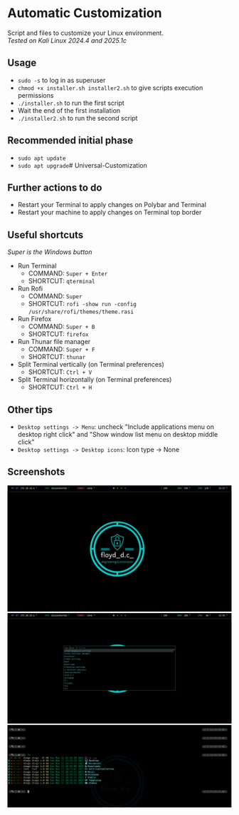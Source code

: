 # Automatic Customization
Script and files to customize your Linux environment.<br> 
_Tested on Kali Linux 2024.4 and 2025.1c_

## Usage
- `sudo -s` to log in as superuser
- `chmod +x installer.sh installer2.sh` to give scripts execution permissions
- `./installer.sh` to run the first script
- Wait the end of the first installation
- `./installer2.sh` to run the second script

## Recommended initial phase
- `sudo apt update`
- `sudo apt upgrade`# Universal-Customization

## Further actions to do
- Restart your Terminal to apply changes on Polybar and Terminal
- Restart your machine to apply changes on Terminal top border

## Useful shortcuts 
_Super is the Windows button_
- Run Terminal
  - COMMAND: `Super + Enter`
  - SHORTCUT: `qterminal`
- Run Rofi
  - COMMAND: `Super`
  - SHORTCUT: `rofi -show run -config /usr/share/rofi/themes/theme.rasi`
- Run Firefox
  - COMMAND: `Super + B`
  - SHORTCUT: `firefox`
- Run Thunar file manager
  - COMMAND: `Super + F`
  - SHORTCUT: `thunar` 
- Split Terminal vertically (on Terminal preferences)
  - SHORTCUT: `Ctrl + V` 
- Split Terminal horizontally (on Terminal preferences)
  - SHORTCUT: `Ctrl + H` 

## Other tips
- `Desktop settings -> Menu`: uncheck "Include applications menu on desktop right click" and "Show window list menu on desktop middle click"
- `Desktop settings -> Desktop icons`: Icon type -> None

## Screenshots
<img src="screenshots/screenshotDesktop.png" alt="screenshotDesktop">
<img src="screenshots/screenshotRofi.png" alt="screenshotRofi">
<img src="screenshots/screenshotTerminal.png" alt="screenshotTerminal">